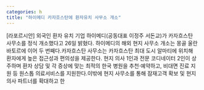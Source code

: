 ```yaml
---
categories: h
title: "하이메디 카자흐스탄에 환자유치 사무소 개소"
---
```

[라포르시안] 외국인 환자 유치 기업 하이메디(공동대표 이정주 서돈교)가 카자흐스탄 사무소를 정식 개소했다고 26일 밝혔다. 하이메디의 해외 현지 사무소 개소는 몽골 울란바토르에 이어 두 번째다.카자흐스탄 사무소는 카자흐스탄 최대 도시 알마티에 위치해 환자에게 높은 접근성과 편의성을 제공한다. 현지 의사 1인과 전문 코디네이터 2인이 상주하며 환자 상담 및 각 증상에 맞는 최적의 한국 병원을 추천·예약하고, 비대면 진료 지원 등 원스톱 의료서비스를 지원한다.이밖에 현지 사무소를 통해 잠재고객 확보 및 현지 의사 파트너를 확대하고 한